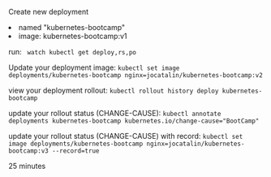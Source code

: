 
Create new deployment
<Li> named "kubernetes-bootcamp"
<Li> image: kubernetes-bootcamp:v1

run:
` watch kubectl get deploy,rs,po`

Update your deployment image:
`kubectl set image deployments/kubernetes-bootcamp nginx=jocatalin/kubernetes-bootcamp:v2`
  
  
view your deployment rollout:
`kubectl rollout history deploy kubernetes-bootcamp`



update your rollout status (CHANGE-CAUSE):
`kubectl annotate deployments kubernetes-bootcamp kubernetes.io/change-cause="BootCamp" `


update your rollout status (CHANGE-CAUSE) with record:
`kubectl set image deployments/kubernetes-bootcamp nginx=jocatalin/kubernetes-bootcamp:v3 --record=true`

  25 minutes
